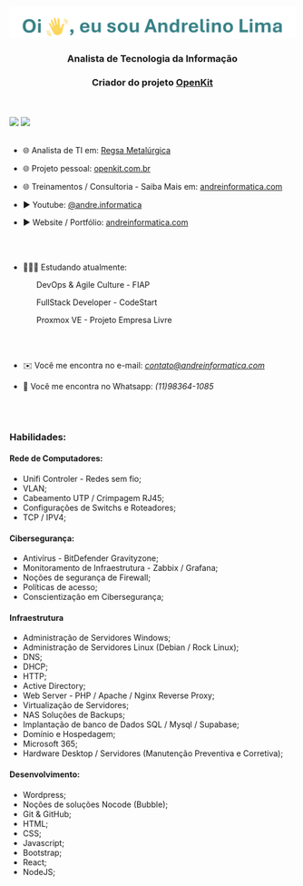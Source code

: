 <img src="titulo.png">
<h3 align="center">Analista de Tecnologia da Informação</h3>
<h3 align="center">Criador do projeto <a href="https://openkit.com.br">OpenKit</a></h3>
<br><br>

<div>
<img height="150em" src="https://github-readme-stats.vercel.app/api?username=andrelinooficial&show_icons=true&theme=radical"/>
<img height="150em"src="https://github-readme-stats.vercel.app/api/top-langs/?username=andrelinooficial&hide_progress=true&theme=radical"/>
</div>

<br>

- 🌐 Analista de TI em: [Regsa Metalúrgica](https://www.regsa.com.br)

- 🌐 Projeto pessoal: [openkit.com.br](https://openkit.com.br)

- 🌐 Treinamentos / Consultoria - Saiba Mais em: [andreinformatica.com](https://#)

- ▶️ Youtube: [@andre.informatica](https://www.youtube.com/@andre.informatica)

- ▶️ Website / Portfólio: [andreinformatica.com](https://www.andreinformatica.com)

<br><br>
- 🙇🏽‍♂️ Estudando atualmente:
<ul>
           <ol></ol>
            <ol>DevOps & Agile Culture - FIAP</ol>
            <ol>FullStack Developer - CodeStart</ol>
            <ol>Proxmox VE - Projeto Empresa Livre<br> </ol>
</ul>


<br><br>

- ✉️ Você me encontra no e-mail: *contato@andreinformatica.com*

- 📱 Você me encontra no Whatsapp: *(11)98364-1085*


<p align="left">
</p>
<br><br>
<h3 align="left">Habilidades:</h3>

<h4 align="left">Rede de Computadores:</h4>

- Unifi Controler - Redes sem fio;
- VLAN;
- Cabeamento UTP / Crimpagem RJ45;
- Configurações de Switchs e Roteadores;
- TCP / IPV4;

<h4 align="left">Cibersegurança:</h4>

- Antivírus - BitDefender Gravityzone;
- Monitoramento de Infraestrutura - Zabbix / Grafana;
- Noções de segurança de Firewall;
- Políticas de acesso;
- Conscientização em Cibersegurança;


<h4 align="left">Infraestrutura</h4>

- Administração de Servidores Windows;
- Administração de Servidores Linux (Debian / Rock Linux);
- DNS;
- DHCP;
- HTTP;
- Active Directory;
- Web Server - PHP / Apache / Nginx Reverse Proxy;
- Virtualização de Servidores;
- NAS Soluções de Backups;
- Implantação de banco de Dados SQL / Mysql / Supabase;
- Domínio e Hospedagem;
- Microsoft 365;
- Hardware Desktop / Servidores (Manutenção Preventiva e Corretiva);


<h4 align="left">Desenvolvimento:</h4>

- Wordpress;
- Noções de soluções Nocode (Bubble);
- Git & GitHub;
- HTML;
- CSS;
- Javascript;
- Bootstrap;
- React;
- NodeJS;
